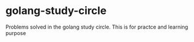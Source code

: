 # golang-study-circle
Problems solved in the golang study circle. 
This is for practce and learning purpose
